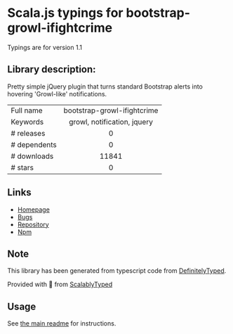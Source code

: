 
# Scala.js typings for bootstrap-growl-ifightcrime

Typings are for version 1.1

## Library description:
Pretty simple jQuery plugin that turns standard Bootstrap alerts into hovering 'Growl-like' notifications.

|                    |                 |
| ------------------ | :-------------: |
| Full name          | bootstrap-growl-ifightcrime |
| Keywords           | growl, notification, jquery |
| # releases         | 0 |
| # dependents       | 0 |
| # downloads        | 11841 |
| # stars            | 0 |

## Links
- [Homepage](https://github.com/ifightcrime/bootstrap-growl#readme)
- [Bugs](https://github.com/ifightcrime/bootstrap-growl/issues)
- [Repository](https://github.com/ifightcrime/bootstrap-growl)
- [Npm](https://www.npmjs.com/package/bootstrap-growl-ifightcrime)
    


## Note
This library has been generated from typescript code from [DefinitelyTyped](https://definitelytyped.org).

Provided with :purple_heart: from [ScalablyTyped](https://github.com/oyvindberg/ScalablyTyped)

## Usage
See [the main readme](../../readme.md) for instructions.


